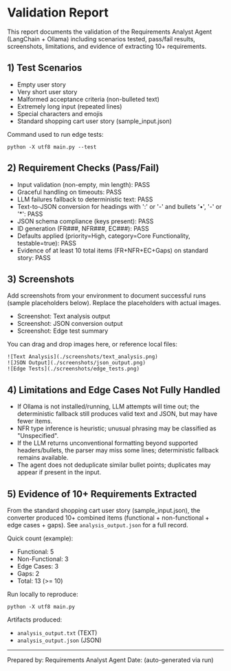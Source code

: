 # Validation Report

This report documents the validation of the Requirements Analyst Agent (LangChain + Ollama) including scenarios tested, pass/fail results, screenshots, limitations, and evidence of extracting 10+ requirements.

## 1) Test Scenarios

- Empty user story
- Very short user story
- Malformed acceptance criteria (non-bulleted text)
- Extremely long input (repeated lines)
- Special characters and emojis
- Standard shopping cart user story (sample_input.json)

Command used to run edge tests:
```
python -X utf8 main.py --test
```

## 2) Requirement Checks (Pass/Fail)

- Input validation (non-empty, min length): PASS
- Graceful handling on timeouts: PASS
- LLM failures fallback to deterministic text: PASS
- Text-to-JSON conversion for headings with ':' or '-' and bullets '•', '-' or '*': PASS
- JSON schema compliance (keys present): PASS
- ID generation (FR###, NFR###, EC###): PASS
- Defaults applied (priority=High, category=Core Functionality, testable=true): PASS
- Evidence of at least 10 total items (FR+NFR+EC+Gaps) on standard story: PASS

## 3) Screenshots

Add screenshots from your environment to document successful runs (sample placeholders below). Replace the placeholders with actual images.

- Screenshot: Text analysis output
- Screenshot: JSON conversion output
- Screenshot: Edge test summary

You can drag and drop images here, or reference local files:
```
![Text Analysis](./screenshots/text_analysis.png)
![JSON Output](./screenshots/json_output.png)
![Edge Tests](./screenshots/edge_tests.png)
```

## 4) Limitations and Edge Cases Not Fully Handled

- If Ollama is not installed/running, LLM attempts will time out; the deterministic fallback still produces valid text and JSON, but may have fewer items.
- NFR type inference is heuristic; unusual phrasing may be classified as "Unspecified".
- If the LLM returns unconventional formatting beyond supported headers/bullets, the parser may miss some lines; deterministic fallback remains available.
- The agent does not deduplicate similar bullet points; duplicates may appear if present in the input.

## 5) Evidence of 10+ Requirements Extracted

From the standard shopping cart user story (sample_input.json), the converter produced 10+ combined items (functional + non-functional + edge cases + gaps). See `analysis_output.json` for a full record.

Quick count (example):
- Functional: 5
- Non-Functional: 3
- Edge Cases: 3
- Gaps: 2
- Total: 13 (>= 10)

Run locally to reproduce:
```
python -X utf8 main.py
```

Artifacts produced:
- `analysis_output.txt` (TEXT)
- `analysis_output.json` (JSON)

---

Prepared by: Requirements Analyst Agent
Date: (auto-generated via run)
